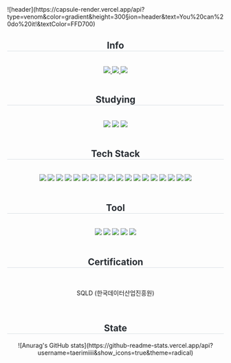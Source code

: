 <div>
  <!--Header-->
  ![header](https://capsule-render.vercel.app/api?type=venom&color=gradient&height=300&section=header&text=You%20can%20do%20it!&textColor=FFD700)
</div>

<div>
  <!--Body-->
  <div style="text-align: left;">
    <div align= "center">
    <h2 style="border-bottom: 1px solid #d8dee4; color: #282d33;">Info</h2> <br>
      <a href=https://taerimii.tistory.com/> <img src="https://img.shields.io/badge/Tistory-000000?style=for-the-badge&logo=Tistory&logoColor=white&link=https://taerimii.tistory.com/"> </a>
      <a href=https://hyper-noise-b36.notion.site/Kim-Taerim-281c2d48bf0080bfa8f5cad37517fbfd?pvs=74>
        <img src="https://img.shields.io/badge/Notion-000000?style=for-the-badge&logo=Notion&logoColor=white&link=https://hyper-noise-b36.notion.site/Kim-Taerim-281c2d48bf0080bfa8f5cad37517fbfd?pvs=74">
      </a>
      <a href=mailto:shipton0201@gmail.com> <img src="https://img.shields.io/badge/Gmail-EA4335?style=for-the-badge&logo=Gmail&logoColor=white&link=mailto:shipton0201@gmail.com"> </a>
    </div>  
    <br>

  <div align= "center">
  <h2 style="border-bottom: 1px solid #d8dee4; color: #282d33;">Studying</h2> <br>
    <img src="https://img.shields.io/badge/springboot-6DB33F?style=flat-square&logo=springboot&logoColor=white"/>
    <img src="https://img.shields.io/badge/MySQL-4479A1?style=flat-square&logo=MySQL&logoColor=white"/>
    <img src="https://img.shields.io/badge/Swagger-85EA2D?style=flat-square&logo=swagger&logoColor=white"/>
  </div>
  <br>

  <div align= "center">
  <h2 style="border-bottom: 1px solid #d8dee4; color: #282d33;">Tech Stack</h2> <br>
    <img src="https://img.shields.io/badge/Figma-F24E1E?style=flat-square&logo=Figma&logoColor=white"/>
    <img src="https://img.shields.io/badge/Python-3776AB?style=flat-square&logo=Python&logoColor=white"/>
    <img src="https://img.shields.io/badge/PyPy-193440?style=flat-square&logo=PyPy&logoColor=white"/>
    <img src="https://img.shields.io/badge/C-A8B9CC?style=flat-square&logo=C&logoColor=white"/>
    <img src="https://img.shields.io/badge/OpenJDK-000000?style=flat-square&logo=openjdk&logoColor=white"/>
    <img src="https://img.shields.io/badge/React-61DAFB?style=flat-square&logo=React&logoColor=white"/>
    <img src="https://img.shields.io/badge/React_Router-CA4245?style=flat-square&logo=reactrouter&logoColor=white"/>
    <img src="https://img.shields.io/badge/Expo-1C2024?style=flat-square&logo=Expo&logoColor=white"/>
    <img src="https://img.shields.io/badge/HTML5-E34F26?style=flat-square&logo=html5&logoColor=white"/>
    <img src="https://img.shields.io/badge/CSS-663399?style=flat-square&logo=CSS&logoColor=white"/>
    <img src="https://img.shields.io/badge/Tailwind_CSS-06B6D4?style=flat-square&logo=tailwindcss&logoColor=white"/>
    <img src="https://img.shields.io/badge/Javascript-F7DF1E?style=flat-square&logo=Javascript&logoColor=white"/>
    <img src="https://img.shields.io/badge/Typescript-3178C6?style=flat-square&logo=Typescript&logoColor=white"/>
    <img src="https://img.shields.io/badge/Arduino-00878F?style=flat-square&logo=Arduino&logoColor=white"/>
    <img src="https://img.shields.io/badge/PyTorch-EE4C2C?style=flat-square&logo=PyTorch&logoColor=white"/>
    <img src="https://img.shields.io/badge/NumPy-013243?style=flat-square&logo=NumPy&logoColor=white"/>
    <img src="https://img.shields.io/badge/Git-F05032?style=flat-square&logo=Git&logoColor=white"/>
    <img src="https://img.shields.io/badge/Firebase-DD2C00?style=flat-square&logo=Firebase&logoColor=white"/>
  </div>
  <br>

  <div align= "center">
  <h2 style="border-bottom: 1px solid #d8dee4; color: #282d33;">Tool</h2> <br>
    <img src="https://img.shields.io/badge/Intellijidea-000000?style=flat-square&logo=Intellijidea&logoColor=white"/>
    <img src="https://img.shields.io/badge/Notion-000000?style=flat-square&logo=Notion&logoColor=white"/>
    <img src="https://img.shields.io/badge/pnpm-F69220?style=flat-square&logo=pnpm&logoColor=white"/>
    <img src="https://img.shields.io/badge/Anaconda-44A833?style=flat-square&logo=Anaconda&logoColor=white"/>
    <img src="https://img.shields.io/badge/Jupyter-F37626?style=flat-square&logo=Jupyter&logoColor=white"/>
  </div>
  <br>

  <div align= "center">
  <h2 style="border-bottom: 1px solid #d8dee4; color: #282d33;">Certification</h2> <br>
    <p></p>SQLD (한국데이터산업진흥원)</p>
  </div>
  <br>

  <div align= "center">
    <h2 style="border-bottom: 1px solid #d8dee4; color: #282d33;">State</h2>  
    ![Anurag's GitHub stats](https://github-readme-stats.vercel.app/api?username=taerimiiii&show_icons=true&theme=radical)    
  </div>
  <br>

<!--
**taerimiiii/taerimiiii** is a ✨ _special_ ✨ repository because its `README.md` (this file) appears on your GitHub profile.

Here are some ideas to get you started:

- 🔭 I’m currently working on ...
- 🌱 I’m currently learning ...
- 👯 I’m looking to collaborate on ...
- 🤔 I’m looking for help with ...
- 💬 Ask me about ...
- 📫 How to reach me: ...
- 😄 Pronouns: ...
- ⚡ Fun fact: ...
-->

